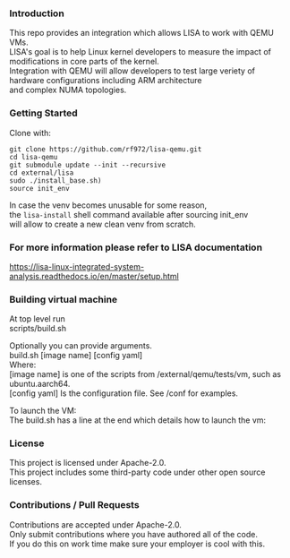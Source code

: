 ### Introduction

This repo provides an integration which allows LISA to work with QEMU VMs.<br/>
LISA's goal is to help Linux kernel developers to measure the impact of modifications in core parts of the kernel.<br/>
Integration with QEMU will allow developers to test large veriety of hardware configurations including ARM architecture<br/>
and complex NUMA topologies.

### Getting Started
Clone with:<br/>
```
git clone https://github.com/rf972/lisa-qemu.git
cd lisa-qemu
git submodule update --init --recursive
cd external/lisa
sudo ./install_base.sh)
source init_env
```

In case the venv becomes unusable for some reason,<br/>
the `lisa-install` shell command available after sourcing init_env<br/>
will allow to create a new clean venv from scratch.<br/>

### For more information please refer to LISA documentation
https://lisa-linux-integrated-system-analysis.readthedocs.io/en/master/setup.html

### Building virtual machine
At top level run<br/>
scripts/build.sh<br/>

Optionally you can provide arguments.<br/>
build.sh [image name] [config yaml]<br/>
    Where:<br/>
      [image name] is one of the scripts from /external/qemu/tests/vm, such as ubuntu.aarch64.<br/>
      [config yaml] Is the configuration file.  See /conf for examples.<br/>

To launch the VM:<br/>
  The build.sh has a line at the end which details how to launch the vm:<br/>

### License
This project is licensed under Apache-2.0.<br/>
This project includes some third-party code under other open source licenses.<br/>

### Contributions / Pull Requests
Contributions are accepted under Apache-2.0.<br/>
Only submit contributions where you have authored all of the code.<br/>
If you do this on work time make sure your employer is cool with this.<br/>
